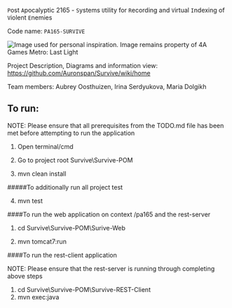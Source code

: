 `P`ost `A`pocalyptic 2165 - `S`ystems `U`tility for `R`ecording and `V`irtual `I`ndexing of `V`iolent `E`nemies

Code name: `PA165-SURVIVE`

![Image used for personal inspiration. Image remains property of 4A Games Metro: Last Light](http://www.doublejump.co/wp-content/uploads/2013/04/metrolastlight-header03-600x300.jpg)


Project Description, Diagrams and information view: 
https://github.com/Auronspan/Survive/wiki/home

Team members: 
Aubrey Oosthuizen,
Irina Serdyukova,
Maria Dolgikh


## To run:

NOTE: Please ensure that all prerequisites from the TODO.md file has been met before attempting to run the application

1. Open terminal/cmd 

2. Go to project root Survive\Survive-POM  

3. mvn clean install 

#####To additionally run all project test

4. mvn test


####To run the web application on context /pa165 and the rest-server 

1. cd Survive\Survive-POM\Surive-Web  

2. mvn tomcat7:run 



####To run the rest-client application

NOTE: Please ensure that the rest-server is running through completing above steps

1. cd Survive\Survive-POM\Survive-REST-Client
2. mvn exec:java
